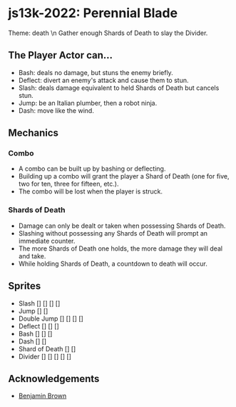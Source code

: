 # js13k-2022: Perennial Blade
Theme: death \n
Gather enough Shards of Death to slay the Divider.

## The Player Actor can...
* Bash: deals no damage, but stuns the enemy briefly.
* Deflect: divert an enemy's attack and cause them to stun.
* Slash: deals damage equivalent to held Shards of Death but cancels stun.
* Jump: be an Italian plumber, then a robot ninja.
* Dash: move like the wind.

## Mechanics
### Combo
* A combo can be built up by bashing or deflecting.
* Building up a combo will grant the player a Shard of Death (one for five, two for ten, three for fifteen, etc.).
* The combo will be lost when the player is struck.
### Shards of Death
* Damage can only be dealt or taken when possessing Shards of Death.
* Slashing without possessing any Shards of Death will prompt an immediate counter.
* The more Shards of Death one holds, the more damage they will deal and take.
* While holding Shards of Death, a countdown to death will occur.

## Sprites
* Slash [] [] [] []
* Jump [] []
* Double Jump [] [] [] []
* Deflect [] [] []
* Bash [] [] []
* Dash [] []
* Shard of Death [] []
* Divider [] [] [] [] []

## Acknowledgements
* [Benjamin Brown](https://github.com/benjamin-t-brown)

